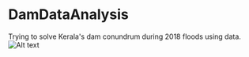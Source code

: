 # DamDataAnalysis
Trying to solve Kerala's dam conundrum during 2018 floods using data.
![Alt text](https://www.dropbox.com/s/s5y334x3ulg0i8m/IDUKKI.png)
